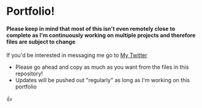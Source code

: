 # Portfolio!

#### Please keep in mind that most of this isn't even remotely close to complete as I'm continuously working on multiple projects and therefore files are subject to change

If you'd be interested in messaging me go to [My Twitter](https://twitter.com/n0ssral "Click Me!")

- Please go ahead and copy as much as you want from the files in this repository!
- Updates will be pushed out "regularly" as long as I'm working on this portfolio

:+1: